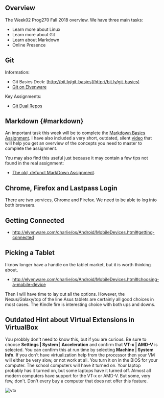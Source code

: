## Overview

The Week02 Prog270 Fall 2018 overview. We have three main tasks:

* Learn more about Linux
* Learn more about Git
* Learn about Markdown
* Online Presence

## Git

Information:

- Git Basics Deck: [http://bit.ly/git-basics](http://bit.ly/git-basics)
- [Git on Elvenware][git-elf]

Key Assignments:

- [Git Dual Repos][git-dual-repos]

## Markdown {#markdown}

An important task this week will be to complete the [Markdown Basics Assignment][mdbas]. I have also included a very short, outdated, silent [video](http://youtu.be/YZUruYmEFG0) that will help you get an overview of the concepts you need to master to complete the assignment.

You may also find this useful just because it may contain a few tips not found in the real assignment:

- [The old, defunct MarkDown Assignment](http://bit.ly/old-markdown-text).

## Chrome, Firefox and Lastpass Login

There are two services, Chrome and Firefox. We need to be able to log into both browsers.

## Getting Connected

- <http://elvenware.com/charlie/os/Android/MobileDevices.html#getting-connected>

## Picking a Tablet

I know longer have a handle on the tablet market, but it is worth thinking about.

- <http://elvenware.com/charlie/os/Android/MobileDevices.html#choosing-a-mobile-device>

Then I will have time to lay out all the options. However, the Nexus/Galaxy/top of the line Asus tablets are certainly all good choices in most cases. The Kindle fire is interesting choice with both ups and downs.

## Outdated Hint about Virtual Extensions in VirtualBox

You probbly don't need to know this, but if you are curious. Be sure to choose **Settings | System | Acceleration** and confirm that **VT-x | AMD-V** is selected. You can confirm this at run time by selecting **Machine | System Info**. If you don't have virtualization help from the processor then your VM will either be very slow, or not work at all. You turn it on in the BIOS for your computer. The school computers will have it turned on. Your laptop probably has it turned on, but some laptops have it turned off. Almost all modern computers have support for the VT-x or AMD-V. But some, very few, don't. Don't every buy a computer that does not offer this feature.

![vtx](https://s3.amazonaws.com/bucket01.elvenware.com/images/VirtualBoxVtxInfoAndroid.png)

<!----------->
<!-- Links -->
<!----------->

[git-elf]: http://www.elvenware.com/charlie/development/git/
[git-dual-repos]: http://www.ccalvert.net/books/CloudNotes/Assignments/GitDualRepos.html
[mdbas]: http://www.ccalvert.net/books/CloudNotes/Assignments/MarkdownBasics.html
